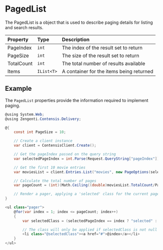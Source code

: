 # PagedList

The PagedList is a object that is used to describe paging details for listing and search results.

| Property | Type | Description |
| :------- | :--- | :---------- |
| PageIndex | `int` | The index of the result set to return |
| PageSize | `int` | The size of the result set to return |
| TotalCount | `int` | The total number of results available |
| Items | `IList<T>` | A container for the items being returned |

## Example

The `PagedList` properties provide the information required to implement paging.

```cs
@using System.Web;
@using Zengenti.Contensis.Delivery;

@{
    const int PageSize = 10;

    // Create a client instance 
    var client = ContensisClient.Create();

    // Get the pageIndex passed on the query string
    var selectedPageIndex = int.Parse(Request.QueryString["pageIndex"]);

    // Get the first 10 movie entries
    var moviesList = client.Entries.List("movies", new PageOptions(selectedPageIndex, PageSize));

    // Calculate the total number of pages
    var pageCount = (int)(Math.Ceiling((double)moviesList.TotalCount/PageSize));

    // Render a pager, applying a 'selected' class for the current page
}

<ul class="pager">
    @for(var index = 1; index <= pageCount; index++)
    {
        var selectedClass = (selectedPageIndex == index ? "selected" : null);

        // The class will only be applied if selectedClass is not null
        <li class="@selectedClass"><a href="#">@index</a></li>
    }
</ul>
```
